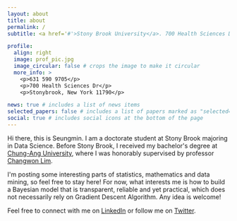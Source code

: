 ```yaml
---
layout: about
title: about
permalink: /
subtitle: <a href='#'>Stony Brook University</a>. 700 Health Sciences Drive. SeungminChou@stonybrook.edu.

profile:
  align: right
  image: prof_pic.jpg
  image_circular: false # crops the image to make it circular
  more_info: >
    <p>631 590 9705</p>
    <p>700 Health Sciences Dr</p>
    <p>Stonybrook, New York 11790</p>

news: true # includes a list of news items
selected_papers: false # includes a list of papers marked as "selected={true}"
social: true # includes social icons at the bottom of the page
---
```


Hi there, this is Seungmin. I am a doctorate student at Stony Brook majoring in Data Science. Before Stony Brook, I received my bachelor's degree at [Chung-Ang University](https://www.cau.ac.kr), where I was honorably supervised by professor [Changwon Lim](https://sites.google.com/view/cwlim/members/professor). 

I'm posting some interesting parts of statistics, mathematics and data mining, so feel free to stay here! For now, what interests me is how to build a Bayesian model that is transparent, reliable and yet practical, which does not necessarily rely on Gradient Descent Algorithm. Any idea is welcome!

Feel free to connect with me on [LinkedIn](https://www.linkedin.com) or follow me on [Twitter](https://twitter.com).




 <!-- Tell the world about yourself. Link to your favorite [subreddit](http://reddit.com). You can put a picture in, too. The code is already in, just name your picture `prof_pic.jpg` and put it in the `img/` folder.

Put your address / P.O. box / other info right below your picture. You can also disable any of these elements by editing `profile` property of the YAML header of your `_pages/about.md`. Edit `_bibliography/papers.bib` and Jekyll will render your [publications page](/al-folio/publications/) automatically.

Link to your social media connections, too. This theme is set up to use [Font Awesome icons](https://fontawesome.com/) and [Academicons](https://jpswalsh.github.io/academicons/), like the ones below. Add your Facebook, Twitter, LinkedIn, Google Scholar, or just disable all of them. -->
